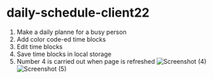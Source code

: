 # daily-schedule-client22
1) Make a daily planne for a busy person
2) Add color code-ed time blocks
3) Edit time blocks
4) Save time blocks in local storage
5) Number 4 is carried out when page is refreshed
![Screenshot (4)](https://user-images.githubusercontent.com/124948553/232962460-70bb1cc5-dc5d-44b4-bd6f-c252a5e9d730.png)
![Screenshot (5)](https://user-images.githubusercontent.com/124948553/232962486-8e288ded-0c97-443e-9d13-2017d02f0750.png)
